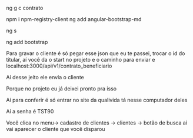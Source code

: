 ng g c contrato

npm i npm-registry-client
ng add angular-bootstrap-md

ng s

ng add bootstrap

Para gravar o cliente é só pegar esse json que eu te passei,  trocar o id do titular, aí você da o start no projeto e o caminho para enviar e 
localhost:3000/api/v1/contrato_beneficiario

Aí desse jeito ele envia o cliente

Porque no projeto eu já deixei pronto pra isso

Aí para conferir é só entrar no site da qualivida tá nesse computador deles

Aí a senha é TST90

Você clica no menu-> cadastro de clientes -> clientes -> botão de busca aí vai aparecer o cliente que você disparou
